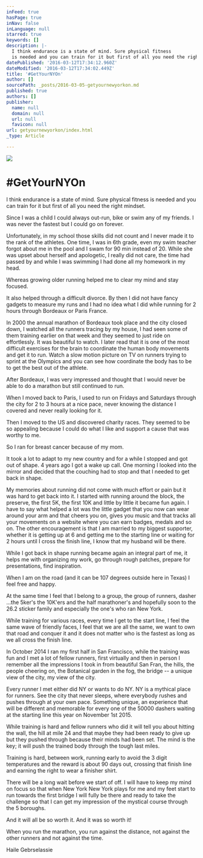 ```yaml
---
inFeed: true
hasPage: true
inNav: false
inLanguage: null
starred: true
keywords: []
description: |-
  I think endurance is a state of mind. Sure physical fitness
  is needed and you can train for it but first of all you need the right mindset.
datePublished: '2016-03-12T17:34:12.960Z'
dateModified: '2016-03-12T17:34:02.449Z'
title: '#GetYourNYOn'
author: []
sourcePath: _posts/2016-03-05-getyournewyorkon.md
published: true
authors: []
publisher:
  name: null
  domain: null
  url: null
  favicon: null
url: getyournewyorkon/index.html
_type: Article

---
```

![](https://the-grid-user-content.s3-us-west-2.amazonaws.com/3e2fae12-c4d1-46b3-b57d-4fec1704e251.jpg)

# \#GetYourNYOn

I think endurance is a state of mind. Sure physical fitness is needed and you can train for it but first of all you need the right mindset.

Since I was a child I could always out-run, bike or swim any of my friends. I was never the fastest but I could go on forever.

Unfortunately, in my school those skills did not count and I never made it to the rank of the athletes. One time, I was in 6th grade, even my swim teacher forgot about me in the pool and I swam for 90 min instead of 20\. While she was upset about herself and apologetic, I really did not care, the time had passed by and while I was swimming I had done all my homework in my head.

Whereas growing older running helped me to clear my mind and stay focused.

It also helped through a difficult divorce. By then I did not have fancy gadgets to measure my runs and I had no idea what I did while running for 2 hours through Bordeaux or Paris France.

In 2000 the annual marathon of Bordeaux took place and the city closed down, I watched all the runners tracing by my house, I had seen some of them training earlier on that week and they seemed to just ride on effortlessly. It was beautiful to watch. I later read that it is one of the most difficult exercises for the brain to coordinate the human body movements and get it to run. Watch a slow motion picture on TV on runners trying to sprint at the Olympics and you can see how coordinate the body has to be to get the best out of the athlete.

After Bordeaux, I was very impressed and thought that I would never be able to do a marathon but still continued to run.

When I moved back to Paris, I used to run on Fridays and Saturdays through the city for 2 to 3 hours at a nice pace, never knowing the distance I covered and never really looking for it.

Then I moved to the US and discovered charity races. They seemed to be so appealing because I could do what I like and support a cause that was worthy to me.

So I ran for breast cancer because of my mom.

It took a lot to adapt to my new country and for a while I stopped and got out of shape. 4 years ago I got a wake up call. One morning I looked into the mirror and decided that the couching had to stop and that I needed to get back in shape.

My memories about running did not come with much effort or pain but it was hard to get back into it. I started with running around the block, the preserve, the first 5K, the first 10K and little by little it became fun again. I have to say what helped a lot was the little gadget that you now can wear around your arm and that cheers you on, gives you music and that tracks all your movements on a website where you can earn badges, medals and so on. The other encouragement is that I am married to my biggest supporter, whether it is getting up at 6 and getting me to the starting line or waiting for 2 hours until I cross the finish line, I know that my husband will be there.

While I got back in shape running became again an integral part of me, it helps me with organizing my work, go through rough patches, prepare for presentations, find inspiration.

When I am on the road (and it can be 107 degrees outside here in Texas) I feel free and happy.

At the same time I feel that I belong to a group, the group of runners, dasher ...the 5ker's the 10K'ers and the half marathoner's and hopefully soon to the 26.2 sticker family and especially the one's who ran New York.

While training for various races, every time I get to the start line, I feel the same wave of friendly faces, I feel that we are all the same, we want to own that road and conquer it and it does not matter who is the fastest as long as we all cross the finish line.

In October 2014 I ran my first half in San Francisco, while the training was fun and I met a lot of fellow runners, first virtually and then in person I remember all the impressions I took in from beautiful San Fran, the hills, the people cheering on, the Botanical garden in the fog, the bridge -- a unique view of the city, my view of the city.

Every runner I met either did NY or wants to do NY. NY is a mythical place for runners. See the city that never sleeps, where everybody rushes and pushes through at your own pace. Something unique, an experience that will be different and memorable for every one of the 50000 dashers waiting at the starting line this year on November 1st 2015\.

While training is hard and fellow runners who did it will tell you about hitting the wall, the hill at mile 24 and that maybe they had been ready to give up but they pushed through because their minds had been set. The mind is the key; it will push the trained body through the tough last miles.

Training is hard, between work, running early to avoid the 3 digit temperatures and the reward is about 90 days out, crossing that finish line and earning the right to wear a finisher shirt.

There will be a long wait before we start of off. I will have to keep my mind on focus so that when New York New York plays for me and my feet start to run towards the first bridge I will fully be there and ready to take the challenge so that I can get my impression of the mystical course through the 5 boroughs.

And it will all be so worth it. And it was so worth it!

When you run the marathon, you run against the distance, not against the other runners and not against the time.

Haile Gebrselassie